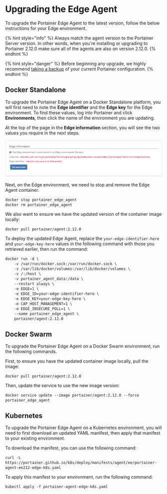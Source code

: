 # Upgrading the Edge Agent

To upgrade the Portainer Edge Agent to the latest version, follow the below instructions for your Edge environment.

{% hint style="info" %}
Always match the agent version to the Portainer Server version. In other words, when you're installing or upgrading to Portainer 2.12.0 make sure all of the agents are also on version 2.12.0.
{% endhint %}

{% hint style="danger" %}
Before beginning any upgrade, we highly recommend [taking a backup](../../admin/settings/#backup-portainer) of your current Portainer configuration.
{% endhint %}

## Docker Standalone

To upgrade the Portainer Edge Agent on a Docker Standalone platform, you will first need to note the **Edge identifier** and the **Edge key** for the Edge environment. To find these values, log into Portainer and click **Environments**, then click the name of the environment you are updating.

At the top of the page in the **Edge information** section, you will see the two values you require in the next steps.

![](../../.gitbook/assets/2.11.1-edge-information.png)

Next, on the Edge environment, we need to stop and remove the Edge Agent container.

```
docker stop portainer_edge_agent
docker rm portainer_edge_agent
```

We also want to ensure we have the updated version of the container image locally:

```
docker pull portainer/agent:2.12.0
```

To deploy the updated Edge Agent, replace the `your-edge-identifier-here` and `your-edge-key-here` values in the following command with those you retrieved earlier, then run the command:

```
docker run -d \
    -v /var/run/docker.sock:/var/run/docker.sock \
    -v /var/lib/docker/volumes:/var/lib/docker/volumes \
    -v /:/host \
    -v portainer_agent_data:/data \
    --restart always \
    -e EDGE=1 \
    -e EDGE_ID=your-edge-identifier-here \
    -e EDGE_KEY=your-edge-key-here \
    -e CAP_HOST_MANAGEMENT=1 \
    -e EDGE_INSECURE_POLL=1 \
    --name portainer_edge_agent \
    portainer/agent:2.12.0
```

## Docker Swarm

To upgrade the Portainer Edge Agent on a Docker Swarm environment, run the following commands.

First, to ensure you have the updated container image locally, pull the image:

```
docker pull portainer/agent:2.12.0
```

Then, update the service to use the new image version:

```
docker service update --image portainer/agent:2.12.0 --force portainer_edge_agent 
```

## Kubernetes

To upgrade the Portainer Edge Agent on a Kubernetes environment, you will need to first download an updated YAML manifest, then apply that manifest to your existing environment.

To download the manifest, you can use the following command:

```
curl -L https://portainer.github.io/k8s/deploy/manifests/agent/ee/portainer-agent-ee212-edge-k8s.yaml
```

To apply this manifest to your environment, run the following command:

```
kubectl apply -f portainer-agent-edge-k8s.yaml
```
